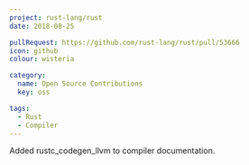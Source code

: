 ```yaml
---
project: rust-lang/rust
date: 2018-08-25

pullRequest: https://github.com/rust-lang/rust/pull/53666
icon: github
colour: wisteria

category:
  name: Open Source Contributions
  key: oss

tags:
  - Rust
  - Compiler
---
```

Added rustc_codegen_llvm to compiler documentation. 
